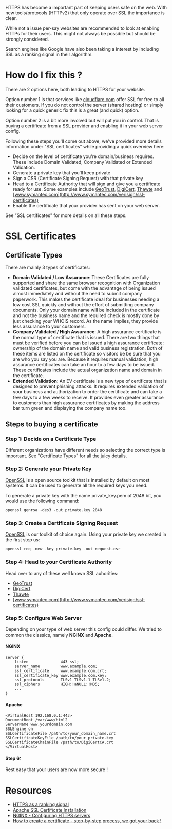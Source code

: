 HTTPS has become a important part of keeping users safe on the web. With new tools/protocols (HTTPv2) that only operate over SSL the importance is clear.

While not a issue per-say websites are recommended to look at enabling HTTPs for their users. This might not always be possible but should be strongly considered.

Search engines like Google have also been taking a interest by including SSL as a ranking signal in their algorithm. 

# How do I fix this ?

There are 2 options here, both leading to HTTPS for your website.

Option number 1 is that services like [cloudflare.com](https://cloudflare.com) offer SSL for free to all their customers. If you do not control the server (shared hosting) or simply looking for a quick generic fix this is a great (and quick) option.

Option number 2 is a bit more involved but will put you in control. That is buying a certificate from a SSL provider and enabling it in your web server config.

Following these steps you'll come out above, we've provided more details information under "SSL certificates" while providing a quick overview here:

* Decide on the level of certificate you're domain/business requires. These include Domain Validated, Company Validated or Extended Validation.
* Generate a private key that you'll keep private
* Sign a CSR (Certificate Signing Request) with that private key
* Head to a Certificate Authority that will sign and give you a certificate ready for use. Some examples include [GeoTrust](https://www.geotrust.com/), [DigiCert](http://www.digicert.com/), [Thawte](http://www.thawte.com/) and [www.symantec.com](http://www.symantec.com/verisign/ssl-certificates)
* Enable the certificate that your provider has sent on your web server.

See "SSL certificates" for more details on all these steps.

# SSL Certificates


## Certificate Types

There are mainly 3 types of certificates:

* **Domain Validated / Low Assurance**: These Certificates are fully supported and share the same browser recognition with
Organization validated certificates, but come with the advantage of being 
issued almost immediately and without the need to submit company paperwork. 
This makes the certificate ideal for businesses needing a low cost SSL quickly and 
without the effort of submitting company documents. Only your domain name will 
be included in the certificate and not the business name and the required check 
is mostly done by just checking your WHOIS record. As the name implies, they 
provide less assurance to your customers.
* **Company Validated / High Assurance**: A high assurance certificate is the normal type of certificate that is issued. There 
are two things that must be verified before you can be issued a high assurance 
certificate: ownership of the domain name and valid business registration. 
Both of these items are listed on the certificate so visitors be be sure that 
you are who you say you are. Because it requires manual validation, high
assurance certificates can take an hour to a few days to be issued. These 
certificates include the actual organization name and domain in the certificate.
* **Extended Validation**: An EV certificate is a new type of certificate that is designed to prevent phishing 
attacks. It requires extended validation of your business and authorization to order 
the certificate and can take a few days to a few weeks to receive. It provides even 
greater assurance to customers than high assurance certificates by making the 
address bar turn green and displaying the company name too.

## Steps to buying a certificate

### Step 1: Decide on a Certificate Type

Different organizations have different needs so selecting the correct type is important. See "Certificate Types" for all the juicy details.

### Step 2: Generate your Private Key

[OpenSSL](http://www.openssl.org/) is a open source toolkit that is installed by default on most systems. It can be used to generate all the required keys you need.

To generate a private key with the name private_key.pem of 2048 bit, you would use the following command:

````
openssl genrsa -des3 -out private.key 2048
````

### Step 3: Create a Certificate Signing Request

[OpenSSL](http://www.openssl.org/) is our toolkit of choice again. Using your private key we created in the first step us:

````
openssl req -new -key private.key -out request.csr
````

### Step 4: Head to your Certificate Authority

Head over to any of these well known SSL auhorities:

* [GeoTrust](https://www.geotrust.com/)
* [DigiCert](http://www.digicert.com/)
* [Thawte](http://www.thawte.com/)
* [www.symantec.com](http://www.symantec.com/verisign/ssl-certificates)

### Step 5: Configure Web Server

Depending on your type of web server this config could differ. We tried to common the classics, namely **NGINX** and **Apache**.

#### NGINX

````
server {
    listen              443 ssl;
    server_name         www.example.com;
    ssl_certificate     www.example.com.crt;
    ssl_certificate_key www.example.com.key;
    ssl_protocols       TLSv1 TLSv1.1 TLSv1.2;
    ssl_ciphers         HIGH:!aNULL:!MD5;
    ...
}
````

#### Apache

````
<VirtualHost 192.168.0.1:443>
DocumentRoot /var/www/html2
ServerName www.yourdomain.com
SSLEngine on
SSLCertificateFile /path/to/your_domain_name.crt
SSLCertificateKeyFile /path/to/your_private.key
SSLCertificateChainFile /path/to/DigiCertCA.crt
</VirtualHost>
````

#### Step 6: 

Rest easy that your users are now more secure !

# Resources


* [HTTPS as a ranking signal](https://googlewebmastercentral.blogspot.co.za/2014/08/https-as-ranking-signal.html)
* [Apache SSL Certificate Installation](https://www.digicert.com/ssl-certificate-installation-apache.htm)
* [NGINX - Configuring HTTPS servers](http://nginx.org/en/docs/http/configuring_https_servers.html)
* [How to create a certificate - step-by-step process, we got your back !](https://atomcert.com/how)
